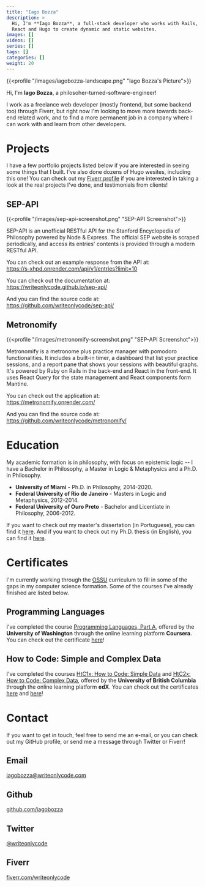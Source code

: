 ```yaml
---
title: "Iago Bozza"
description: >
  Hi, I'm **Iago Bozza**, a full-stack developer who works with Rails, Express,
  React and Hugo to create dynamic and static websites.
images: []
videos: []
series: []
tags: []
categories: []
weight: 20
---
```


{{<profile "/images/iagobozza-landscape.png" "Iago Bozza's Picture">}}

Hi, I'm **Iago Bozza**, a philosoher-turned-software-engineer!

I work as a freelance web developer (mostly frontend, but some backend too)
through Fiverr, but right now I'm looking to move more towards back-end related
work, and to find a more permanent job in a company where I can work with and
learn from other developers.


# Projects

I have a few portfolio projects listed below if you are interested in seeing
some things that I built. I've also done dozens of Hugo wesites, including this
one! You can check out my [Fiverr
profile](https://www.fiverr.com/writeonlycode) if you are interested in taking
a look at the real projects I've done, and testimonials from clients!

## SEP-API

{{<profile "/images/sep-api-screenshot.png" "SEP-API Screenshot">}}

SEP-API is an unofficial RESTful API for the Stanford Encyclopedia of
Philosophy powered by Node & Express. The official SEP website is scraped
periodically, and access its entries' contents is provided through a modern
RESTful API.


You can check out an example response from the API at:  
https://s-xhpd.onrender.com/api/v1/entries?limit=10

You can check out the documentation at:  
https://writeonlycode.github.io/sep-api/

And you can find the source code at:  
https://github.com/writeonlycode/sep-api/


## Metronomify

{{<profile "/images/metronomify-screenshot.png" "SEP-API Screenshot">}}

Metronomify is a metronome plus practice manager with pomodoro functionalities.
It includes a built-in timer, a dashboard that list your practice sessions, and
a report pane that shows your sessions with beautiful graphs. It's powered by
Ruby on Rails in the back-end and React in the front-end. It uses React Query
for the state management and React components form Mantine.

You can check out the application at:  
https://metronomify.onrender.com/

And you can find the source code at:  
https://github.com/writeonlycode/metronomify/


# Education

My academic formation is in philosophy, with focus on epistemic logic -- I have a
Bachelor in Philosophy, a Master in Logic & Metaphysics and a Ph.D. in
Philosophy.

- **University of Miami** -  Ph.D. in Philosophy, 2014-2020.
- **Federal University of Rio de Janeiro** - Masters in Logic and Metaphysics, 2012-2014.
- **Federal University of Ouro Preto** - Bachelor and Licentiate in Philosophy, 2006-2012.

If you want to check out my master's dissertation (in Portuguese), you can find
it
[here](https://ppglm.files.wordpress.com/2008/12/dissertacao-ppglm-iago-francisco.pdf).
And if you want to check out my Ph.D. thesis (in English), you can find it
[here](https://scholarship.miami.edu/esploro/outputs/doctoral/The-Nature-of-Knowability-and-the-Knowability-Paradox/991031496187802976).

# Certificates

I'm currently working through the
[OSSU](https://github.com/ossu/computer-science) curriculum to fill in some of
the gaps in my computer science formation. Some of the courses I've already
finished are listed below.

## Programming Languages

I've completed the course [Programming Languages, Part
A](https://www.coursera.org/learn/programming-languages), offered by the
**University of Washington** through the online learning platform **Coursera**.
You can check out the certificate
[here](https://coursera.org/share/2d7103f032703fe76479014d6e317bcd)!

## How to Code: Simple and Complex Data  

I've completed the courses [HtC1x: How to Code: Simple
Data](https://learning.edx.org/course/course-v1:UBCx+HtC1x+2T2017/home) and
[HtC2x: How to Code: Complex
Data](https://learning.edx.org/course/course-v1:UBCx+HtC2x+2T2017/home),
offered by the **University of British Columbia** through the online learning
platform **edX**. You can check out the certificates
[here](https://courses.edx.org/certificates/56e7857e76454d53a7cba957cf245a6f)
and
[here](https://courses.edx.org/certificates/537afc127dcb4f54b1c51e0a54e24b84)!

# Contact

If you want to get in touch, feel free to send me an e-mail, or you can check
out my GitHub profile, or send me a message through Twitter or Fiverr!

## Email

[iagobozza@writeonlycode.com](mailto:myself@iagobozza.com)

## Github

[github.com/iagobozza](https://github.com/iagobozza)

## Twitter

[@writeonlycode](https://twitter.com/writeonlycode)

## Fiverr

[fiverr.com/writeonlycode](https://www.fiverr.com/writeonlycode)

